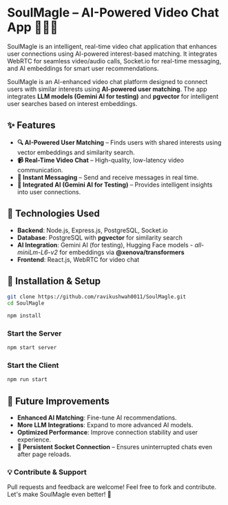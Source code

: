 # SoulMagle – AI-Powered Video Chat App 🎥💬🚀 
SoulMagle is an intelligent, real-time video chat application that enhances user connections using AI-powered interest-based matching. It integrates WebRTC for seamless video/audio calls, Socket.io for real-time messaging, and AI embeddings for smart user recommendations.

SoulMagle is an AI-enhanced video chat platform designed to connect users with similar interests using **AI-powered user matching**. The app integrates **LLM models (Gemini AI for testing)** and **pgvector** for intelligent user searches based on interest embeddings.

## ✨ Features
- **🔍 AI-Powered User Matching** – Finds users with shared interests using vector embeddings and similarity search.
- **📹 Real-Time Video Chat** – High-quality, low-latency video communication.
- **💬 Instant Messaging** – Send and receive messages in real time.
- **🧠 Integrated AI (Gemini AI for Testing)** – Provides intelligent insights into user connections.

## 🚀 Technologies Used
- **Backend**: Node.js, Express.js, PostgreSQL, Socket.io
- **Database**: PostgreSQL with **pgvector** for similarity search
- **AI Integration**: Gemini AI (for testing), Hugging Face models - *all-miniLm-L6-v2* for embeddings via **@xenova/transformers**
- **Frontend**: React.js, WebRTC for video chat

## 📌 Installation & Setup
```sh
git clone https://github.com/ravikushwah0011/SoulMagle.git
cd SoulMagle

npm install
```

### Start the Server
```sh
npm start server
```

### Start the Client
```sh
npm run start
```

## 🎯 Future Improvements
- **Enhanced AI Matching**: Fine-tune AI recommendations.
- **More LLM Integrations**: Expand to more advanced AI models.
- **Optimized Performance**: Improve connection stability and user experience.
- **🔄 Persistent Socket Connection** – Ensures uninterrupted chats even after page reloads.

### 💡 Contribute & Support
Pull requests and feedback are welcome! Feel free to fork and contribute. Let's make SoulMagle even better! 🚀

